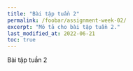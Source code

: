 ```yaml
---
title: "Bài tập tuần 2"
permalink: /foobar/assignment-week-02/
excerpt: "Mô tả cho bài tập tuần 2."
last_modified_at: 2022-06-21
toc: true
---
```


Bài tập tuần 2

